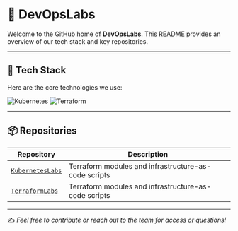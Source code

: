 # 🏢 **DevOpsLabs**

Welcome to the GitHub home of **DevOpsLabs**. This README provides an overview of our tech stack and key repositories.

---

## 🧱 Tech Stack

Here are the core technologies we use:

![Kubernetes](https://img.shields.io/badge/Kubernetes-326ce5?style=for-the-badge&logo=kubernetes&logoColor=white)
![Terraform](https://img.shields.io/badge/Terraform-623CE4?style=for-the-badge&logo=terraform&logoColor=white)

---

## 📦 Repositories

| Repository | Description |
|------------|-------------|
| [`KubernetesLabs`](https://github.com/RanM-DevOpsLabs/KubernetesLabs) | Terraform modules and infrastructure-as-code scripts |
| [`TerraformLabs`](https://github.com/RanM-DevOpsLabs/TerraformLabs) | Terraform modules and infrastructure-as-code scripts |

---

✍️ *Feel free to contribute or reach out to the team for access or questions!*
